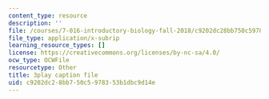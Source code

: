 ```yaml
---
content_type: resource
description: ''
file: /courses/7-016-introductory-biology-fall-2018/c9202dc28bb750c5978353b1dbc9d14e_hDppkpYcBdg.vtt
file_type: application/x-subrip
learning_resource_types: []
license: https://creativecommons.org/licenses/by-nc-sa/4.0/
ocw_type: OCWFile
resourcetype: Other
title: 3play caption file
uid: c9202dc2-8bb7-50c5-9783-53b1dbc9d14e
---
```

